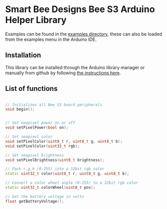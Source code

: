 # Smart Bee Designs Bee S3 Arduino Helper Library

Examples can be found in the [examples directory](./examples/), these can also be loaded from the examples menu in the Arduino IDE.

## Installation

This library can be installed through the Arduino library manager or manually from github by following [the instructions here](https://docs.arduino.cc/software/ide-v1/tutorials/installing-libraries).

## List of functions

```c++

// Initializes all Bee S3 board peripherals
void begin();


// Set neopixel power on or off
void setPixelPower(bool on);

// Set neopixel color
void setPixelColor(uint8_t r, uint8_t g, uint8_t b);
void setPixelColor(uint32_t rgb);

// Set neopixel brightness
void setPixelBrightness(uint8_t brightness);

// Pack r,g,b (0-255) into a 32bit rgb color
static uint32_t color(uint8_t r, uint8_t g, uint8_t b);

// Convert a color wheel angle (0-255) to a 32bit rgb color
static uint32_t colorWheel(uint8_t pos);

// Get the battery voltage in volts
float getBatteryVoltage();

```

